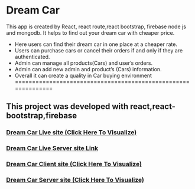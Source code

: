 # Dream Car
This app is created by React, react route,react bootstrap, firebase node js and mongodb. It helps to find out your dream car with cheaper price.

* Here users can find their dream car in one place at a cheaper rate.
* Users can purchase cars or cancel their orders if and only if they are
authenticated.
* Admin can manage all products(Cars) and user’s orders.
* Admin can add new admin and product’s (Cars) information.
* Overall it can create a quality in Car buying environment <br/>
============================================================== <br/>
## This project was developed with react,react-bootstrap,firebase

### [Dream Car Live site (Click Here To Visualize)](https://dream-car-ae04f.web.app/)
### [Dream Car Live Server site Link](https://evening-shore-57198.herokuapp.com/)

### [Dream Car Client site (Click Here To Visualize)](https://github.com/rafaswe/Dream-Car-Client-Side)

### [Dream Car Server site (Click Here To Visualize)](https://github.com/rafaswe/Dream-Car-Server-Side)